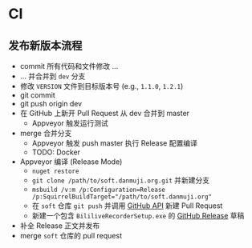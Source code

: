 # CI

## 发布新版本流程

- commit 所有代码和文件修改 ...
- ... 并合并到 `dev` 分支
- 修改 `VERSION` 文件到目标版本号 (e.g., `1.1.0`, `1.2.1`)
- git commit
- git push origin dev
- 在 GitHub 上新开 Pull Request 从 dev 合并到 master
  - Appveyor 触发运行测试
- merge 合并分支
  - Appveyor 触发 push master 执行 Release 配置编译
  - TODO: Docker
- Appveyor 编译 (Release Mode)
  - `nuget restore`
  - `git clone /path/to/soft.danmuji.org.git` 并新建分支
  - `msbuild /v:m /p:Configuration=Release /p:SquirrelBuildTarget="/path/to/soft.danmuji.org"`
  - 在 `soft` 仓库 `git push` 并调用 [GitHub API](https://developer.github.com/v3/pulls/#create-a-pull-request) 新建 Pull Request
  - 新建一个包含 `BililiveRecorderSetup.exe` 的 [GitHub Release](https://www.appveyor.com/docs/deployment/github/) 草稿
- 补全 Release 正文并发布
- merge `soft` 仓库的 pull request
